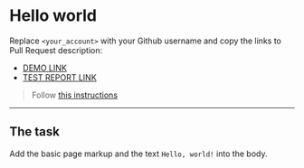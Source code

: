 # Hello world
Replace `<your_account>` with your Github username and copy the links to Pull Request description:
- [DEMO LINK](https://pushkarskiyrodion.github.io/layout_hello-world/)
- [TEST REPORT LINK](https://pushkarskiyrodion.github.io/layout_hello-world/report/html_report/)

> Follow [this instructions](https://mate-academy.github.io/layout_task-guideline/#how-to-solve-the-layout-tasks-on-github)
___

## The task 
Add the basic page markup and the text `Hello, world!` into the body.
